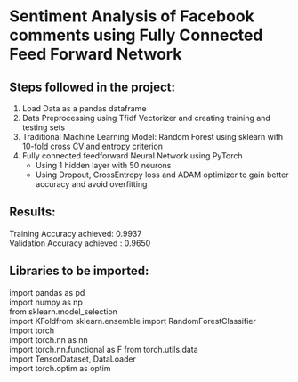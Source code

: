 # Sentiment Analysis of Facebook comments using Fully Connected Feed Forward Network

## Steps followed in the project:

1. Load Data as a pandas dataframe
2. Data Preprocessing using Tfidf Vectorizer and creating training and testing sets
3. Traditional Machine Learning Model: Random Forest using sklearn with 10-fold cross CV and entropy criterion
4. Fully connected feedforward Neural Network using PyTorch 
   * Using 1 hidden layer with 50 neurons
   * Using Dropout, CrossEntropy loss and ADAM optimizer to gain better accuracy and avoid overfitting
   
## Results:
Training Accuracy achieved: 0.9937  
Validation Accuracy achieved : 0.9650  

## Libraries to be imported:
import pandas as pd  
import numpy as np  
from sklearn.model_selection  
import KFoldfrom sklearn.ensemble import RandomForestClassifier  
import torch  
import torch.nn as nn  
import torch.nn.functional as F from torch.utils.data  
import TensorDataset, DataLoader  
import torch.optim as optim  


